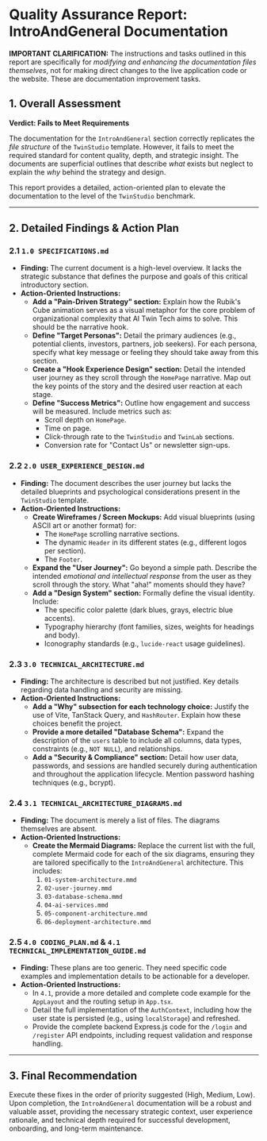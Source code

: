 # Quality Assurance Report: IntroAndGeneral Documentation

**IMPORTANT CLARIFICATION:** The instructions and tasks outlined in this report are specifically for *modifying and enhancing the documentation files themselves*, not for making direct changes to the live application code or the website. These are documentation improvement tasks.

## 1. Overall Assessment

**Verdict: Fails to Meet Requirements**

The documentation for the `IntroAndGeneral` section correctly replicates the *file structure* of the `TwinStudio` template. However, it fails to meet the required standard for content quality, depth, and strategic insight. The documents are superficial outlines that describe *what* exists but neglect to explain the *why* behind the strategy and design.

This report provides a detailed, action-oriented plan to elevate the documentation to the level of the `TwinStudio` benchmark.

---

## 2. Detailed Findings & Action Plan

### 2.1 `1.0 SPECIFICATIONS.md`

*   **Finding:** The current document is a high-level overview. It lacks the strategic substance that defines the purpose and goals of this critical introductory section.
*   **Action-Oriented Instructions:**
    *   **Add a "Pain-Driven Strategy" section:** Explain how the Rubik's Cube animation serves as a visual metaphor for the core problem of organizational complexity that AI Twin Tech aims to solve. This should be the narrative hook.
    *   **Define "Target Personas":** Detail the primary audiences (e.g., potential clients, investors, partners, job seekers). For each persona, specify what key message or feeling they should take away from this section.
    *   **Create a "Hook Experience Design" section:** Detail the intended user journey as they scroll through the `HomePage` narrative. Map out the key points of the story and the desired user reaction at each stage.
    *   **Define "Success Metrics":** Outline how engagement and success will be measured. Include metrics such as:
        *   Scroll depth on `HomePage`.
        *   Time on page.
        *   Click-through rate to the `TwinStudio` and `TwinLab` sections.
        *   Conversion rate for "Contact Us" or newsletter sign-ups.

### 2.2 `2.0 USER_EXPERIENCE_DESIGN.md`

*   **Finding:** The document describes the user journey but lacks the detailed blueprints and psychological considerations present in the `TwinStudio` template.
*   **Action-Oriented Instructions:**
    *   **Create Wireframes / Screen Mockups:** Add visual blueprints (using ASCII art or another format) for:
        *   The `HomePage` scrolling narrative sections.
        *   The dynamic `Header` in its different states (e.g., different logos per section).
        *   The `Footer`.
    *   **Expand the "User Journey":** Go beyond a simple path. Describe the intended *emotional and intellectual response* from the user as they scroll through the story. What "aha!" moments should they have?
    *   **Add a "Design System" section:** Formally define the visual identity. Include:
        *   The specific color palette (dark blues, grays, electric blue accents).
        *   Typography hierarchy (font families, sizes, weights for headings and body).
        *   Iconography standards (e.g., `lucide-react` usage guidelines).

### 2.3 `3.0 TECHNICAL_ARCHITECTURE.md`

*   **Finding:** The architecture is described but not justified. Key details regarding data handling and security are missing.
*   **Action-Oriented Instructions:**
    *   **Add a "Why" subsection for each technology choice:** Justify the use of Vite, TanStack Query, and `HashRouter`. Explain how these choices benefit the project.
    *   **Provide a more detailed "Database Schema":** Expand the description of the `users` table to include all columns, data types, constraints (e.g., `NOT NULL`), and relationships.
    *   **Add a "Security & Compliance" section:** Detail how user data, passwords, and sessions are handled securely during authentication and throughout the application lifecycle. Mention password hashing techniques (e.g., bcrypt).

### 2.4 `3.1 TECHNICAL_ARCHITECTURE_DIAGRAMS.md`

*   **Finding:** The document is merely a list of files. The diagrams themselves are absent.
*   **Action-Oriented Instructions:**
    *   **Create the Mermaid Diagrams:** Replace the current list with the full, complete Mermaid code for each of the six diagrams, ensuring they are tailored specifically to the `IntroAndGeneral` architecture. This includes:
        1.  `01-system-architecture.mmd`
        2.  `02-user-journey.mmd`
        3.  `03-database-schema.mmd`
        4.  `04-ai-services.mmd`
        5.  `05-component-architecture.mmd`
        6.  `06-deployment-architecture.mmd`

### 2.5 `4.0 CODING_PLAN.md` & `4.1 TECHNICAL_IMPLEMENTATION_GUIDE.md`

*   **Finding:** These plans are too generic. They need specific code examples and implementation details to be actionable for a developer.
*   **Action-Oriented Instructions:**
    *   In `4.1`, provide a more detailed and complete code example for the `AppLayout` and the routing setup in `App.tsx`.
    *   Detail the full implementation of the `AuthContext`, including how the user state is persisted (e.g., using `localStorage`) and refreshed.
    *   Provide the complete backend Express.js code for the `/login` and `/register` API endpoints, including request validation and response handling.

---

## 3. Final Recommendation

Execute these fixes in the order of priority suggested (High, Medium, Low). Upon completion, the `IntroAndGeneral` documentation will be a robust and valuable asset, providing the necessary strategic context, user experience rationale, and technical depth required for successful development, onboarding, and long-term maintenance.